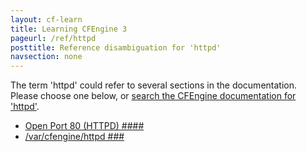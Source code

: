 ```yaml
---
layout: cf-learn
title: Learning CFEngine 3
pageurl: /ref/httpd
posttitle: Reference disambiguation for 'httpd'
navsection: none
---
```


The term 'httpd' could refer to several sections in the documentation. Please choose one below, or
[search the CFEngine documentation for 'httpd'](http://docs.cfengine.com/latest/search.html?q=httpd).

- [Open Port 80 (HTTPD) \#\#\#\#](http://docs.cfengine.com/latest/guide-installation-and-configuration-general-installation-installation-enterprise-free-aws-rhel.html#open-port-80-httpd-####)
- [/var/cfengine/httpd \#\#\#](http://docs.cfengine.com/latest/guide-introduction-directory-structure.html#var-cfengine-httpd-###)
